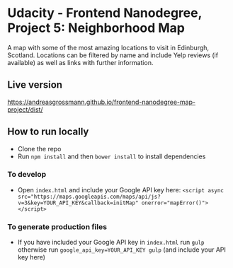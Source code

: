# Udacity - Frontend Nanodegree, Project 5: Neighborhood Map

A map with some of the most amazing locations to visit in Edinburgh, Scotland. Locations can be filtered by name and include Yelp reviews (if available) as well as links with further information.

## Live version

https://andreasgrossmann.github.io/frontend-nanodegree-map-project/dist/

## How to run locally

* Clone the repo
* Run `npm install` and then `bower install` to install dependencies

### To develop

* Open `index.html` and include your Google API key here: `<script async src="https://maps.googleapis.com/maps/api/js?v=3&key=YOUR_API_KEY&callback=initMap" onerror="mapError()"></script>`

### To generate production files

* If you have included your Google API key in `index.html` run `gulp` otherwise run `google_api_key=YOUR_API_KEY gulp` (and include your API key here)